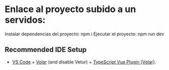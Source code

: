 # Enlace al proyecto subido a un servidos:

<!-- [Enlace]('google.com')  -->
Instalar dependencias del proyecto: npm i
Ejecutar el proyecto: npm run dev

## Recommended IDE Setup

- [VS Code](https://code.visualstudio.com/) + [Volar](https://marketplace.visualstudio.com/items?itemName=Vue.volar) (and disable Vetur) + [TypeScript Vue Plugin (Volar)](https://marketplace.visualstudio.com/items?itemName=Vue.vscode-typescript-vue-plugin).

